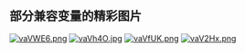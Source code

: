## 部分兼容变量的精彩图片

[![vaVWE6.png](https://s1.ax1x.com/2022/08/14/vaVWE6.png)](https://imgtu.com/i/vaVWE6)
[![vaVh4O.jpg](https://s1.ax1x.com/2022/08/14/vaVh4O.jpg)](https://imgtu.com/i/vaVh4O)
[![vaVfUK.png](https://s1.ax1x.com/2022/08/14/vaVfUK.png)](https://imgtu.com/i/vaVfUK)
[![vaV2Hx.png](https://s1.ax1x.com/2022/08/14/vaV2Hx.png)](https://imgtu.com/i/vaV2Hx)